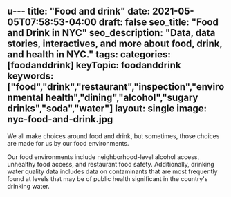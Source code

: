 u---
title: "Food and drink"
date: 2021-05-05T07:58:53-04:00
draft: false
seo_title: "Food and Drink in NYC"
seo_description: "Data, data stories, interactives, and more about food, drink, and health in NYC."
tags: 
categories: [foodanddrink]
keyTopic: foodanddrink
keywords: ["food","drink","restaurant","inspection","environmental health","dining","alcohol","sugary drinks","soda","water"]
layout: single
image: nyc-food-and-drink.jpg
---

We all make choices around food and drink, but sometimes, those choices are made for us by our food environments.

Our food environments include neighborhood-level alcohol access, unhealthy food access, and restaurant food safety. Additionally, drinking water quality data includes data on contaminants that are most frequently found at levels that may be of public health significant in the country's drinking water.

 